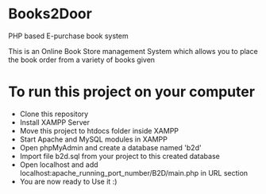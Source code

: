 # Books2Door
PHP based E-purchase book system 

This is an Online Book Store management System which allows you to place the book order from a variety of books given   

# To run this project on your computer

* Clone this repository
* Install XAMPP Server
* Move this project to htdocs folder inside XAMPP
* Start Apache and MySQL modules in XAMPP
* Open phpMyAdmin and create a database named 'b2d'
* Import file b2d.sql from your project to this created database 
* Open localhost and add localhost:apache_running_port_number/B2D/main.php in URL section
* You are now ready to Use it :)

